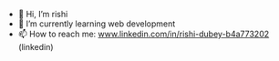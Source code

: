 - 👋 Hi, I’m rishi 
- 🌱 I’m currently learning web development
- 📫 How to reach me: www.linkedin.com/in/rishi-dubey-b4a773202 (linkedin)

<!---
rishi-611/rishi-611 is a ✨ special ✨ repository because its `README.md` (this file) appears on your GitHub profile.
You can click the Preview link to take a look at your changes.
--->
